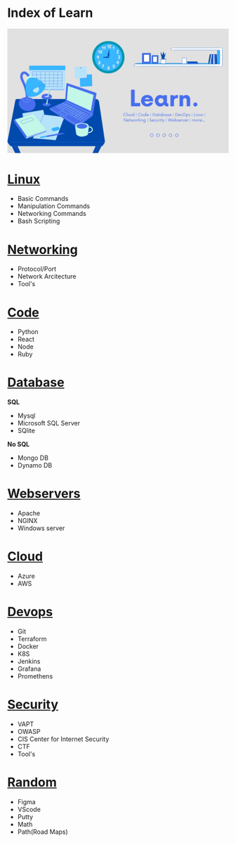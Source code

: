 # Index of Learn

![](learn_index.png)

# [Linux](linux/linux.md)
  - Basic Commands
  - Manipulation Commands 
  - Networking Commands
  - Bash Scripting

# [Networking](networking\networking.md) 
  - Protocol/Port
  - Network Arcitecture
  - Tool's

# [Code](code\code.md)
  - Python
  - React
  - Node
  - Ruby

# [Database](database\database.md)

 **SQL**
  - Mysql
  - Microsoft SQL Server
  - SQlite
    
 **No SQL**
  - Mongo DB
  - Dynamo DB
  

# [Webservers](webserver\webservers.md)
  - Apache
  - NGINX
  - Windows server

# [Cloud](cloud\cloud.md)
  - Azure
  - AWS

# [Devops](devops\devops.md)
  - Git
  - Terraform
  - Docker
  - K8S
  - Jenkins
  - Grafana
  - Promethens

# [Security](security\security.md)
  - VAPT
  - OWASP
  - CIS Center for Internet Security
  - CTF
  - Tool's

# [Random](random\random.md)
  - Figma
  - VScode
  - Putty
  - Math
  - Path(Road Maps)

